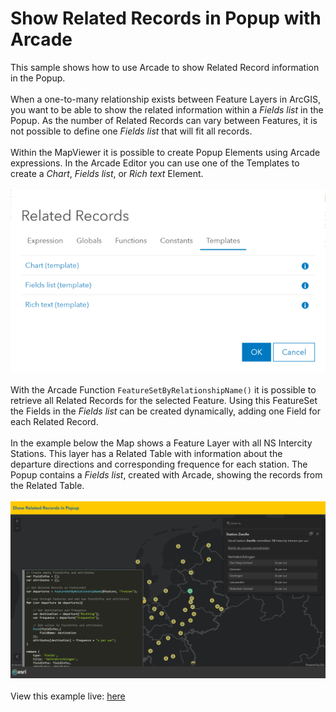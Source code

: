 # Show Related Records in Popup with Arcade
This sample shows how to use Arcade to show Related Record information in the Popup.
<br/>
<br/>
When a one-to-many relationship exists between Feature Layers in ArcGIS, you want to be able to show the related information within a <i>Fields list</i> in the Popup. As the number of Related Records can vary between Features, it is not possible to define one <i>Fields list</i> that will fit all records.
<br/>
<br/>
Within the MapViewer it is possible to create Popup Elements using Arcade expressions. In the Arcade Editor you can use one of the Templates to create a <i>Chart</i>, <i>Fields list</i>, or <i>Rich text</i> Element. 
<br/>
<br/>
![Arcade Templates](../images/ArcadeRelatedRecords_1.PNG)
<br/>
<br/>
With the Arcade Function `FeatureSetByRelationshipName()` it is possible to retrieve all Related Records for the selected Feature. Using this FeatureSet the Fields in the <i>Fields list</i> can be created dynamically, adding one Field for each Related Record.
<br/>
<br/>
In the example below the Map shows a Feature Layer with all NS Intercity Stations. This layer has a Related Table with information about the departure directions and corresponding frequence for each station. The Popup contains a <i>Fields list</i>, created with Arcade, showing the records from the Related Table. 
<br/>
<br/>
![NS Intercity Stations](../images/ArcadeRelatedRecords_2.PNG)
<br/>
<br/>
View this example live:
[here](https://esrinederland.github.io/CoolMaps/ArcadeRelatedRecords)

